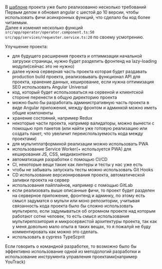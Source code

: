 В <a href="https://github.com/Xaz16/mobilePayment">шаблоне</a> проекта уже было реализованно несколько требований \
Первым делом я обновил angular с шестой до 10 версии, чтобы использовать фичи асинхронных функций, что сделало бы код более читаемым. \
Далее я изменил несколько функций `src/app/operator/operator.component.ts:50` `src/app/services/requester.service.ts:20` по своему усмотрению.

Улучшение проекта:
- для будущего расширения проекта и оптимизации начальной загрузки страницы, нужно будет разделить фронтенд на lazy-loading модули(сейчас это не нужно) 
- далее нужна серверная часть проекта которая будет раздавать production build проекта, реализовывать функционал API для проекта, хранение данных, кеширование, если нужна оптимизация SEO использовать Angular Universal
- код, который будет использоваться на сервеной и клиентской стороне перенести в общую директорию проекта
- можно было бы разработать административную часть проекта в виде Angular приложения, между фронтом и админкой можно иметь общие компоненты
- хранение состояний, например Redux
- некоторые части проекта, например валидаторы, можно вынести с помощью npm пакетов (или найти уже готовую реализацию или создать пакет, что увеличит переиспользуемость кода между проектами)
- для мультиплатформиной реализации можно использовать PWA
- использование Service Worker(+ используется PWA) для кеширования JS, CSS, медиаконтента
- автоматизация разработки с помощью CI/CD
- CI, некоторые вещи такие как линтеры и тесты у нас уже есть
- чтобы не забывать запускать тесты можно использовать Git Hooks
- CD использование версионирования проекта, автоматической заливки проекта на сервер
- использования пайплайнов, например с помощью GitLab
- если реализовать выше описанные фичи, то проект будет разделен на серверное приложение, фронтенд и админку, по этому есть смысл задуматся о мульти или моно репозитории, учитывая связанность кода проекта было бы сложно использовать мультирепо, если задумываться об огромном проекте над которым работают сотни человек, то есть смысл использования мультирепозитория и микросервистой архитектуры проекта, так как у меня довольно мало опыта в таких вещах, то я пожалуй не буду комментировать как можно это сделать.
- использовать в cypress TypeScprit

Если говорить о командной разработке, то возможно было бы эффективно использование одной из методологий разработки и использование инструмента управления проектами(например YouTrack)
